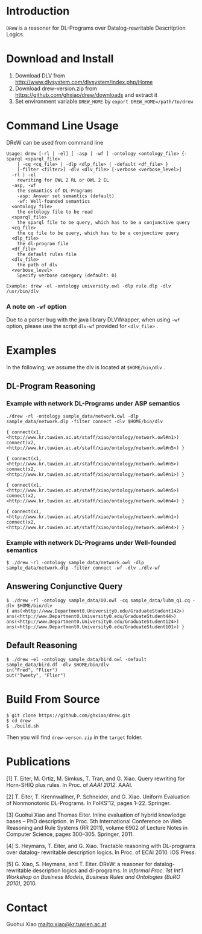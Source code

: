 Introduction
============

`DReW` is a reasoner for DL-Programs over Datalog-rewritable Descritption Logics.


Download and Install
====================

1. Download DLV from <http://www.dlvsystem.com/dlvsystem/index.php/Home> 
2. Download drew-version.zip from <https://github.com/ghxiao/drew/downloads> and extract it  
3. Set environment variable `DREW_HOME` by `export DREW_HOME=/path/to/drew`
  
Command Line Usage
==================

DReW can be used from command line

```
Usage: drew [-rl | -el] [ -asp | -wf ] -ontology <ontology_file> {-sparql <sparql_file> 
    | -cq <cq_file> | -dlp <dlp_file> | -default <df_file> } 
    [-filter <filter>] -dlv <dlv_file> [-verbose <verbose_level>] 
  -rl | -el 
    rewriting for OWL 2 RL or OWL 2 EL
  -asp, -wf
    the semantics of DL-Programs 
    -asp: Answer set semantics (default)
    -wf: Well-founded semantics  
  <ontology_file>
    the ontology file to be read 
  <sparql_file>
    the sparql file to be query, which has to be a conjunctive query 
  <cq_file>
    the cq file to be query, which has to be a conjunctive query 
  <dlp_file>
    the dl-program file
  <df_file>
    the default rules file 
  <dlv_file>
    the path of dlv 
  <verbose_level>
    Specify verbose category (default: 0)

Example: drew -el -ontology university.owl -dlp rule.dlp -dlv /usr/bin/dlv 
```

### A note on `-wf` option

Due to a parser bug with the java library DLVWrapper, when using `-wf` option, please use the script `dlv-wf` provided for `<dlv_file>` .

Examples
=============

In the following, we assume the dlv is located at `$HOME/bin/dlv` .

DL-Program Reasoning
--------------------


### Example with network DL-Programs under ASP semantics	
	./drew -rl -ontology sample_data/network.owl -dlp sample_data/network.dlp -filter connect -dlv $HOME/bin/dlv

	{ connect(x1, <http://www.kr.tuwien.ac.at/staff/xiao/ontology/network.owl#n1>) connect(x2, <http://www.kr.tuwien.ac.at/staff/xiao/ontology/network.owl#n5>) }

	{ connect(x1, <http://www.kr.tuwien.ac.at/staff/xiao/ontology/network.owl#n5>) connect(x2, <http://www.kr.tuwien.ac.at/staff/xiao/ontology/network.owl#n1>) }

	{ connect(x1, <http://www.kr.tuwien.ac.at/staff/xiao/ontology/network.owl#n5>) connect(x2, <http://www.kr.tuwien.ac.at/staff/xiao/ontology/network.owl#n4>) }

	{ connect(x1, <http://www.kr.tuwien.ac.at/staff/xiao/ontology/network.owl#n1>) connect(x2, <http://www.kr.tuwien.ac.at/staff/xiao/ontology/network.owl#n4>) }
	

### Example with network DL-Programs under Well-founded semantics
	
	$ ./drew -rl -ontology sample_data/network.owl -dlp sample_data/network.dlp -filter connect -wf -dlv ./dlv-wf


Answering Conjunctive Query
---------------------------
	
	$ ./drew -rl -ontology sample_data/U0.owl -cq sample_data/lubm_q1.cq -dlv $HOME/bin/dlv
	{ ans(<http://www.Department0.University0.edu/GraduateStudent142>) ans(<http://www.Department0.University0.edu/GraduateStudent44>) ans(<http://www.Department0.University0.edu/GraduateStudent124>) ans(<http://www.Department0.University0.edu/GraduateStudent101>) }


Default Reasoning
-----------------

	$ ./drew -el -ontology sample_data/bird.owl -default sample_data/bird.df -dlv $HOME/bin/dlv
	in("Fred", "Flier")
	out("Tweety", "Flier")
	
	
Build From Source
=================

	$ git clone https://github.com/ghxiao/drew.git
	$ cd drew
	$ ./build.sh
	
Then you will find `drew-verson.zip` in the `target` folder. 

Publications
============

[1] T. Eiter, M. Ortiz, M. Simkus, T. Tran, and G. Xiao. Query rewriting for Horn-SHIQ plus rules. In Proc. of _AAAI 2012_. AAAI.

[2] T. Eiter, T. Krennwallner, P. Schneider, and G. Xiao. Uniform Evaluation of Nonmonotonic DL-Programs. In FoIKS'12, pages 1–22. Springer.

[3] Guohui Xiao and Thomas Eiter. Inline evaluation of hybrid knowledge bases – PhD description. In Proc. 5th International Conference on Web Reasoning and Rule Systems (RR 2011), volume 6902 of Lecture Notes in Computer Science, pages 300–305. Springer, 2011.

[4] S. Heymans, T. Eiter, and G. Xiao. Tractable reasoning with DL-programs over datalog- rewritable description logics. In Proc. of ECAI 2010. IOS Press.

[5] G. Xiao, S. Heymans, and T. Eiter. DReW: a reasoner for datalog-rewritable description logics and dl-programs. In _Informal Proc. 1st Int’l Workshop on Business Models, Business Rules and Ontologies (BuRO 2010)_, 2010.

Contact
=======
Guohui Xiao <mailto:xiao@kr.tuwien.ac.at>
